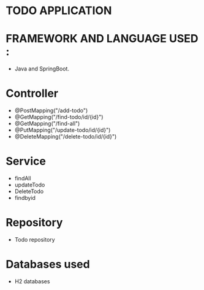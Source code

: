 # TODO APPLICATION

# FRAMEWORK AND LANGUAGE USED :
- Java and SpringBoot.
# Controller
-   @PostMapping("/add-todo")
-   @GetMapping("/find-todo/id/{id}")
-   @GetMapping("/find-all")
-   @PutMapping("/update-todo/id/{id}")
-   @DeleteMapping("/delete-todo/id/{id}")
# Service
- findAll
- updateTodo
- DeleteTodo
- findbyid
# Repository
- Todo repository
# Databases used 
- H2 databases
